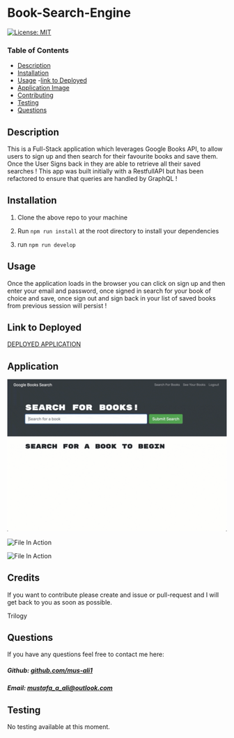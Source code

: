 # Book-Search-Engine



[![License: MIT](https://img.shields.io/badge/License-MIT-yellow.svg)](https://opensource.org/licenses/MIT)

### Table of Contents

- [Description](#description)
- [Installation](#installation)
- [Usage](#usage)
 -[link to Deployed](#link-to-deployed)
- [Application Image](#application-image)
- [Contributing](#contributing)
- [Testing](#testing)
- [Questions](#questions)



## Description

This is a Full-Stack application which leverages Google Books API, to allow users to sign up and then search for their favourite books and save them. Once the User Signs back in they are able to retrieve all their saved searches ! This app was built initially with a RestfullAPI but has been refactored to ensure that queries are handled by GraphQL !

## Installation

1. Clone the above repo to your machine

2. Run `npm run install` at the root directory to install your dependencies 

3. run `npm run develop`



## Usage

Once the application loads in the browser you can click on sign up and then enter your email and password, once signed in search for your book of choice and save, once sign out and sign back in your list of saved books from previous session will persist !


## Link to Deployed 


[DEPLOYED APPLICATION](https://mus-ali1book-search.herokuapp.com/)


## Application 

 ![File In Action](./Assets/21-mern-homework-demo-01.gif)

  ![File In Action](./Assets/21-mern-homework-demo-02.gif)

  ![File In Action](./Assets/21-mern-homework-demo-03.gif)

 

## Credits

If you want to contribute please create and issue or pull-request and I will get back to you as soon as possible.

Trilogy 

## Questions

If you have any questions feel free to contact me here:

 ##### Github: [github.com/mus-ali1](https://github.com/mus-ali1)
 

 ##### Email: [mustafa_a_ali@outlook.com](mailto:mustafa_a_ali@outlook.com?subject=[GitHub])

## Testing

No testing available at this moment.
